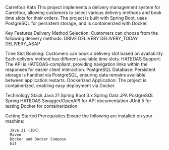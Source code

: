 Carrefour Kata
This project implements a delivery management system for Carrefour, allowing customers to select various delivery methods and book time slots for their orders. The project is built with Spring Boot, uses PostgreSQL for persistent storage, and is containerized with Docker.

Key Features
  Delivery Method Selection: Customers can choose from the following delivery methods:
    DRIVE
    DELIVERY
    DELIVERY_TODAY
    DELIVERY_ASAP

Time Slot Booking: Customers can book a delivery slot based on availability. Each delivery method has different available time slots.
HATEOAS Support: The API is HATEOAS-compliant, providing navigation links within the responses for easier client interaction.
PostgreSQL Database: Persistent storage is handled via PostgreSQL, ensuring data remains available between application restarts.
Dockerized Application: The project is containerized, enabling easy deployment via Docker.

Technology Stack
  Java 21
  Spring Boot 3.x
  Spring Data JPA
  PostgreSQL
  Spring HATEOAS
  Swagger/OpenAPI for API documentation
  JUnit 5 for testing
  Docker for containerization

Getting Started
  Prerequisites
    Ensure the following are installed on your machine:
      
      Java 21 (JDK)
      Maven
      Docker and Docker Compose
      Git
